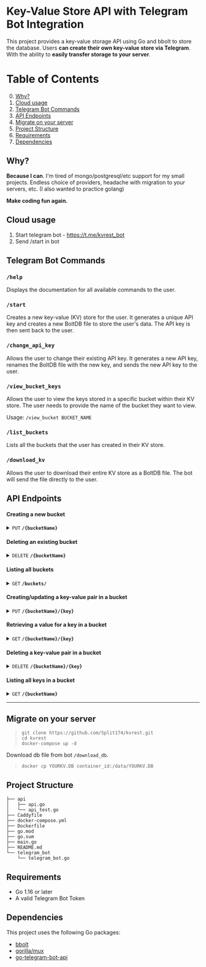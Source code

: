 # Key-Value Store API with Telegram Bot Integration

This project provides a key-value storage API using Go and bbolt to store the database. Users **can create their own key-value store via Telegram**. With the ability to **easily transfer storage to your server**.

# Table of Contents

0. [Why?](#why)
1. [Cloud usage](#cloud-usage)
2. [Telegram Bot Commands](#telegram-bot-commands)
3. [API Endpoints](#api-endpoints)
4. [Migrate on your server](#migrate-on-your-server)
5. [Project Structure](#project-structure)
6. [Requirements](#requirements)
7. [Dependencies](#dependencies)

## Why?

**Because I can**. I'm tired of mongo/postgresql/etc support for my small projects. Endless choice of providers, headache with migration to your servers, etc. (I also wanted to practice golang)

**Make coding fun again.**

## Cloud usage

1. Start telegram bot - https://t.me/kvrest_bot
2. Send /start in bot

## Telegram Bot Commands


### `/help`
Displays the documentation for all available commands to the user.

### `/start`
Creates a new key-value (KV) store for the user. It generates a unique API key and creates a new BoltDB file to store the user's data. The API key is then sent back to the user.

### `/change_api_key`
Allows the user to change their existing API key. It generates a new API key, renames the BoltDB file with the new key, and sends the new API key to the user.

### `/view_bucket_keys`
Allows the user to view the keys stored in a specific bucket within their KV store. The user needs to provide the name of the bucket they want to view.

Usage: `/view_bucket BUCKET_NAME`

### `/list_buckets`
Lists all the buckets that the user has created in their KV store.

### `/download_kv`
Allows the user to download their entire KV store as a BoltDB file. The bot will send the file directly to the user.


## API Endpoints

#### Creating a new bucket

<details>
 <summary><code>PUT</code> <code><b>/</b><b>{bucketName}</b></code></summary>

##### Parameters

> | name      |  type     | data type   | description                 |
> |-----------|-----------|-------------|-----------------------------|
> | `bucketName` |  required | string      | Name of the bucket to create |

##### Responses

> | http code     | content-type         | response                              |
> |---------------|----------------------|---------------------------------------|
> | `200`         | `text/plain;charset=UTF-8` | `Bucket created successfully`          |
> | `405`         | `text/plain;charset=UTF-8` | `Bucket name 'system' not allowed`     |
> | `500`         | `text/plain;charset=UTF-8` | `Internal Server Error`                |

##### Example cURL

> ```shell
>  curl -X PUT -H "API-KEY: your_api_key" https://kvrest.dev/api/yourBucketName
> ```

</details>

#### Deleting an existing bucket

<details>
 <summary><code>DELETE</code> <code><b>/</b><b>{bucketName}</b></code></summary>

##### Parameters

> | name      |  type     | data type   | description                 |
> |-----------|-----------|-------------|-----------------------------|
> | `bucketName` |  required | string      | Name of the bucket to delete |

##### Responses

> | http code     | content-type            | response                              |
> |---------------|-------------------------|---------------------------------------|
> | `200`         | `text/plain;charset=UTF-8` | `Bucket deleted successfully`          |
> | `500`         | `text/plain;charset=UTF-8` | `Internal Server Error`                |

##### Example cURL

> ```shell
>  curl -X DELETE -H "API-KEY: your_api_key" https://kvrest.dev/api/yourBucketName
> ```

</details>

#### Listing all buckets

<details>
 <summary><code>GET</code> <code><b>/buckets/</b></code></summary>

##### Responses

> | http code     | content-type            | response                              |
> |---------------|-------------------------|---------------------------------------|
> | `200`         | `application/json` | `{"buckets": ["example-buckets1", "example-buckets2"]}`          |
> | `500`         | `text/plain;charset=UTF-8` | `Internal Server Error`                |

##### Example cURL

> ```shell
>  curl -X GET -H "API-KEY: your_api_key" https://kvrest.dev/api/buckets/
> ```

</details>

#### Creating/updating a key-value pair in a bucket

<details>
 <summary><code>PUT</code> <code><b>/</b><b>{bucketName}/{key}</b></code></summary>

##### Parameters

> | name      |  type     | data type   | description                 |
> |-----------|-----------|-------------|-----------------------------|
> | `bucketName` |  required | string      | Name of the bucket |
> | `key` |  required | string | Name of the key within the bucket |
> | None (body) |  required | object (JSON) | Value to be set for the key |

##### Responses

> | http code     | content-type            | response                              |
> |---------------|-------------------------|---------------------------------------|
> | `200`         | `text/plain;charset=UTF-8` | None                                   |
> | `400`         | `text/plain;charset=UTF-8` | `Bad Request`                          |
> | `500`         | `text/plain;charset=UTF-8` | `Internal Server Error`                |

##### Example cURL

> ```shell
>  curl -X PUT -H "API-KEY: your_api_key" -H "Content-Type: application/json" --data '{"key": "value"}' https://kvrest.dev/api/yourBucketName/yourKey
> ```

</details>

#### Retrieving a value for a key in a bucket

<details>
 <summary><code>GET</code> <code><b>/</b><b>{bucketName}/{key}</b></code></summary>

##### Parameters

> | name      |  type     | data type   | description                 |
> |-----------|-----------|-------------|-----------------------------|
> | `bucketName` |  required | string      | Name of the bucket |
> | `key` | required | string | Name of the key within the bucket |

##### Responses

> | http code     | content-type            | response                              |
> |---------------|-------------------------|---------------------------------------|
> | `200`         | `application/json`       | JSON object representing the value     |
> | `404`         | `text/plain;charset=UTF-8` | `Key not found`                        |
> | `500`         | `text/plain;charset=UTF-8` | `Internal Server Error`                |

##### Example cURL

> ```shell
>  curl -X GET -H "API-KEY: your_api_key" https://kvrest.dev/api/yourBucketName/yourKey
> ```

</details>

#### Deleting a key-value pair in a bucket

<details>
 <summary><code>DELETE</code> <code><b>/</b><b>{bucketName}/{key}</b></code></summary>

##### Parameters

> | name      |  type     | data type   | description                 |
> |-----------|-----------|-------------|-----------------------------|
> | `bucketName` |  required | string      | Name of the bucket |
> | `key` |  required | string | Name of the key within the bucket |

##### Responses

> | http code     | content-type            | response                              |
> |---------------|-------------------------|---------------------------------------|
> | `200`         | `text/plain;charset=UTF-8` | None                                   |
> | `500`         | `text/plain;charset=UTF-8` | `Internal Server Error`                |

##### Example cURL

> ```shell
>  curl -X DELETE -H "API-KEY: your_api_key" https://kvrest.dev/api/yourBucketName/yourKey
> ```

</details>

#### Listing all keys in a bucket

<details>
 <summary><code>GET</code> <code><b>/{bucketName}</b></code></summary>

##### Parameters

> | name        |  type     | data type   | description                 |
> |-------------|-----------|-------------|-----------------------------|
> | `bucketName` |  required | string      | Name of the bucket to list keys from |

##### Responses

> | http code     | content-type            | response                              |
> |---------------|-------------------------|---------------------------------------|
> | `200`         | `application/json` | `{"keys": ["example-key1", "example-key2"]}`          |
> | `404`         | `text/plain;charset=UTF-8` | `Bucket not found`                     |
> | `500`         | `text/plain;charset=UTF-8` | `Internal Server Error`                |

##### Example cURL

> ```shell
>  curl -X GET -H "API-KEY: your_api_key" https://kvrest.dev/api/yourBucketName
> ```

</details>

---

## Migrate on your server

> ```shell
> git clone https://github.com/Split174/kvrest.git
> cd kvrest
> docker-compose up -d
> ```
Download db file from bot `/download_db`.
> ```shell
> docker cp YOURKV.DB container_id:/data/YOURKV.DB
> ```

## Project Structure
```
├── api
│   ├── api.go
│   └── api_test.go
├── Caddyfile
├── docker-compose.yml
├── Dockerfile
├── go.mod
├── go.sum
├── main.go
├── README.md
└── telegram_bot
    └── telegram_bot.go
```
## Requirements

- Go 1.16 or later
- A valid Telegram Bot Token

## Dependencies

This project uses the following Go packages:
- [bbolt](https://github.com/etcd-io/bbolt)
- [gorilla/mux](https://github.com/gorilla/mux)
- [go-telegram-bot-api](https://github.com/go-telegram-bot-api/telegram-bot-api)

